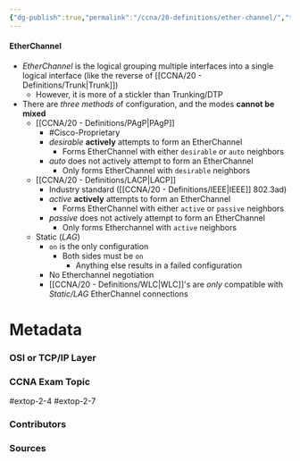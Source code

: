 ```yaml
---
{"dg-publish":true,"permalink":"/ccna/20-definitions/ether-channel/","tags":["defs_ccna"]}
---
```


#### EtherChannel
- *EtherChannel* is the logical grouping multiple interfaces into a single logical interface (like the reverse of [[CCNA/20 - Definitions/Trunk\|Trunk]])
	- However, it is more of a stickler than Trunking/DTP
- There are *three methods* of configuration, and the modes **cannot be mixed**
	- [[CCNA/20 - Definitions/PAgP\|PAgP]]
		- #Cisco-Proprietary 
		- *desirable* **actively** attempts to form an EtherChannel
			- Forms EtherChannel with either `desirable` or `auto` neighbors
		- *auto* does not actively attempt to form an EtherChannel
			- Only forms EtherChannel with `desirable` neighbors
	- [[CCNA/20 - Definitions/LACP\|LACP]]
		- Industry standard ([[CCNA/20 - Definitions/IEEE\|IEEE]] 802.3ad)
		- *active* **actively** attempts to form an EtherChannel
			- Forms EtherChannel with either `active` or `passive` neighbors
		- *passive* does not actively attempt to form an EtherChannel
			- Only forms Etherchannel with `active` neighbors
	- Static (*LAG*)
		- `on` is the only configuration
			- Both sides must be `on`
				- Anything else results in a failed configuration
		- No Etherchannel negotiation
		- [[CCNA/20 - Definitions/WLC\|WLC]]'s are *only* compatible with *Static/LAG* EtherChannel connections





# Metadata
### OSI or TCP/IP Layer

### CCNA Exam Topic
#extop-2-4 #extop-2-7 
### Contributors

### Sources


